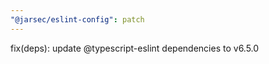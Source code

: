 ```yaml
---
"@jarsec/eslint-config": patch
---
```


fix(deps): update @typescript-eslint dependencies to v6.5.0
